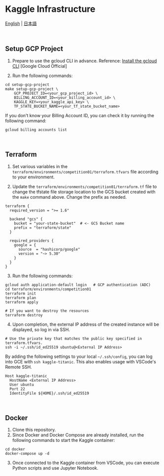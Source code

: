 # Kaggle Infrastructure

[English](README.md) | [日本語](docs/README.ja.md)

<br />

## Setup GCP Project

1. Prepare to use the gcloud CLI in advance.
   Reference: [Install the gcloud CLI](https://cloud.google.com/sdk/docs/install?hl=ja) [Google Cloud Official]

2. Run the following commands:

```shell
cd setup-gcp-project
make setup-gcp-project \
    GCP_PROJECT_ID=<your_gcp_project_id> \
    BILLING_ACCOUNT_ID=<your_billing_account_id> \
    KAGGLE_KEY=<your_kaggle_api_key> \
    TF_STATE_BUCKET_NAME=<your_tf_state_bucket_name>
```

If you don't know your Billing Account ID, you can check it by running the following command:

```shell
gcloud billing accounts list
```

<br />

## Terraform

1. Set various variables in the `terraform/environments/competition01/terraform.tfvars` file according to your environment.

2. Update the `terraform/environments/competition01/terraform.tf` file to change the tfstate file storage location to the GCS bucket created with the `make` command above. Change the prefix as needed.

```hcl
terraform {
  required_version = ">= 1.6"

  backend "gcs" {
    bucket = "your-state-bucket"  # <- GCS Bucket name
    prefix = "terraform/state"
  }

  required_providers {
    google = {
      source  = "hashicorp/google"
      version = "~> 5.30"
    }
  }
}
```

3. Run the following commands:

```shell
gcloud auth application-default login   # GCP authentication (ADC)
cd terraform/environments/competition01
terraform init
terraform plan
terraform apply

# If you want to destroy the resources
terraform destroy
```

4. Upon completion, the external IP address of the created instance will be displayed, so log in via SSH.

```shell
# Use the private key that matches the public key specified in terraform.tfvars.
ssh -i ~/.ssh/id_ed25519 ubuntu@<External IP Address>
```

By adding the following settings to your local `~/.ssh/config`, you can log into GCE with `ssh kaggle-titanic`. This also enables usage with VSCode's Remote SSH.

```shell
Host kaggle-titanic
  HostName <External IP Address>
  User ubuntu
  Port 22
  IdentityFile ${HOME}/.ssh/id_ed25519
```

<br />

## Docker

1. Clone this repository.
2. Since Docker and Docker Compose are already installed, run the following commands to start the Kaggle container:

```shell
cd docker
docker-compose up -d
```

3. Once connected to the Kaggle container from VSCode, you can execute Python scripts and use Jupyter Notebook.
